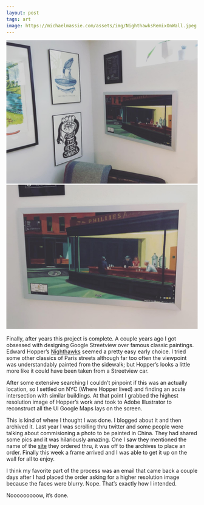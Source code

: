 ```yaml
---
layout: post
tags: art
image: https://michaelmassie.com/assets/img/NighthawksRemixOnWall.jpeg
---
```


![](/assets/img/NighthawksRemixOnWall.jpeg)
![](/assets/img/NighthawksRemixCloseUp.jpeg)

Finally, after years this project is complete. A couple years ago I got obsessed with designing Google Streetview over famous classic paintings. Edward Hopper’s [Nighthawks](https://en.wikipedia.org/wiki/Nighthawks_(painting)) seemed a pretty easy early choice. I tried some other classics of Paris streets although far too often the viewpoint was understandably painted from the sidewalk; but Hopper’s looks a little more like it could have been taken from a Streetview car.

After some extensive searching I couldn’t pinpoint if this was an actually location, so I settled on NYC (Where Hopper lived) and finding an acute intersection with similar buildings. At that point I grabbed the highest resolution image of Hopper’s work and took to Adobe Illustrator to reconstruct all the UI Google Maps lays on the screen.

This is kind of where I thought I was done. I blogged about it and then archived it. Last year I was scrolling thru twitter and some people were talking about commisioning a photo to be painted in China. They had shared some pics and it was hilariously amazing. One I saw they mentioned the name of the [site](https://www.buy-painting.com/) they ordered thru, it was off to the archives to place an order. Finally this week a frame arrived and I was able to get it up on the wall for all to enjoy.

I think my favorite part of the process was an email that came back a couple days after I had placed the order asking for a higher resolution image because the faces were blurry. Nope. That’s exactly how I intended.

Nooooooooow, it’s done.